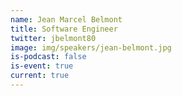 ```yaml
---
name: Jean Marcel Belmont
title: Software Engineer
twitter: jbelmont80
image: img/speakers/jean-belmont.jpg
is-podcast: false
is-event: true
current: true
---
```

